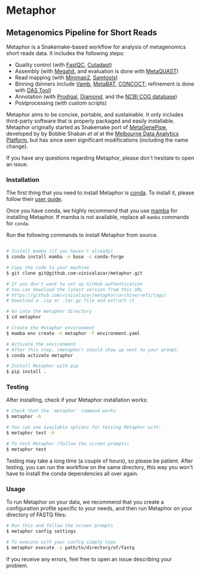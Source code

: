 # Metaphor
## Metagenomics Pipeline for Short Reads

Metaphor is a Snakemake-based workflow for analysis of metagenomics short reads data. It includes the following steps:
- Quality control (with [FastQC](https://github.com/s-andrews/FastQC/), [Cutadapt](https://github.com/marcelm/cutadapt))
- Assembly (with [Megahit](https://github.com/voutcn/megahit), and evaluation is done with [MetaQUAST](https://github.com/ablab/quast))
- Read mapping (with [Minimap2](https://github.com/lh3/minimap2), [Samtools](https://github.com/samtools/samtools))
- Binning (binners include [Vamb](https://github.com/RasmussenLab/vamb/), [MetaBAT](https://bitbucket.org/berkeleylab/metabat), [CONCOCT](https://github.com/BinPro/CONCOCT)<!--, [GraphBin](https://github.com/Vini2/GraphBin)-->; refinement is done with [DAS Tool](https://github.com/cmks/DAS_Tool))
- Annotation (with [Prodigal](https://github.com/hyattpd/Prodigal), [Diamond](https://github.com/bbuchfink/diamond), and the [NCBI COG database](https://www.ncbi.nlm.nih.gov/research/cog-project/))
- Postprocessing (with custom scripts)

Metaphor aims to be concise, portable, and sustainable. It only includes third-party software that is properly packaged and easily installable. Metaphor originally started as Snakemake port of [MetaGenePipe](https://gitlab.unimelb.edu.au/bshaban/metaGenePipe/), developed by by Bobbie Shaban *et al* at the [Melbourne Data Analytics Platform](https://mdap.unimelb.edu.au/), but has since seen significant modifications (including the name change).

If you have any questions regarding Metaphor, please don't hesitate to open an issue.

### Installation
The first thing that you need to install Metaphor is [conda](https://docs.conda.io/). To install it, please follow their [user guide](https://docs.conda.io/projects/conda/en/latest/user-guide/install/index.html).

Once you have conda, we highly recommend that you use [mamba](https://mamba.readthedocs.io/en/latest/installation.html) for installing Metaphor. If mamba is not available, replace all `mamba` commands for `conda`.

Run the following commands to install Metaphor from source.
```bash

# Install mamba (if you haven't already)
$ conda install mamba -n base -c conda-forge

# Copy the code to your machine
$ git clone git@github.com:vinisalazar/metaphor.git

# If you don't want to set up GitHub authentication
# You can download the latest version from this URL
# https://github.com/vinisalazar/metaphor/archive/refs/tags/
# Download a .zip or .tar.gz file and extract it

# Go into the metaphor directory
$ cd metaphor

# Create the Metaphor environment
$ mamba env create -n metaphor -f environment.yaml

# Activate the environment
# After this step, (metaphor) should show up next to your prompt.
$ conda activate metaphor

# Install Metaphor with pip
$ pip install .
```

### Testing
After installing, check if your Metaphor installation works:

```bash
# Check that the `metaphor` command works
$ metaphor -h

# You can see available options for testing Metaphor with:
$ metaphor test -h

# To test Metaphor (follow the screen prompts)
$ metaphor test
```

Testing may take a long time (a couple of hours), so please be patient. After testing, you can run the workflow on the same directory, this way you won't have to install the conda dependencies all over again.

### Usage
To run Metaphor on your data, we recommend that you create a configuration profile specific to your needs, and then run Metaphor on your directory of FASTQ files:

```bash
# Run this and follow the screen prompts
$ metaphor config settings

# To execute with your config simply type 
$ metaphor execute -i path/to/directory/of/fastq
```

If you receive any errors, feel free to open an issue describing your problem.

<!-- 
TO-DO:
### Documentation 
-->
